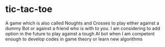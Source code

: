 # tic-tac-toe
A game which is also called Noughts and Crosses to play either against a dummy Bot or against a friend who is with to you. I am considering to add option in the future to play against a tough AI bot when I am competent enough to develop codes in game theory or learn new algorithms